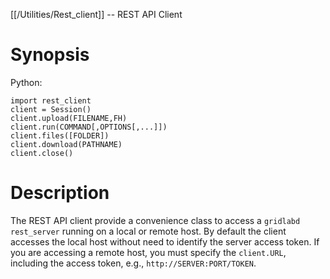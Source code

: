 [[/Utilities/Rest_client]] -- REST API Client

# Synopsis

Python:

~~~
import rest_client
client = Session()
client.upload(FILENAME,FH)
client.run(COMMAND[,OPTIONS[,...]])
client.files([FOLDER])
client.download(PATHNAME)
client.close()
~~~

# Description

The REST API client provide a convenience class to access a `gridlabd rest_server` running on a local or remote host.  By default the client accesses the local host without need to identify the server access token. If you are accessing a remote host, you must specify the `client.URL`, including the access token, e.g., `http://SERVER:PORT/TOKEN`.
